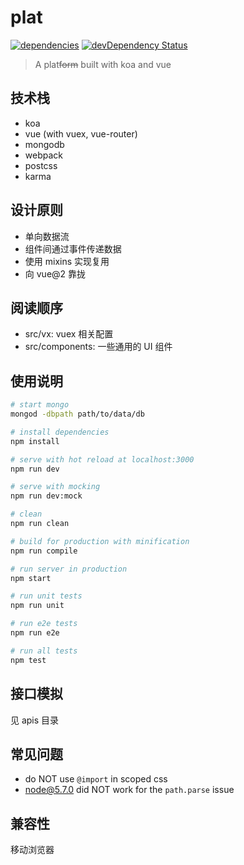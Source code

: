 # plat
[![dependencies](https://david-dm.org/crossjs/plat.svg?style=flat-square)](https://david-dm.org/crossjs/plat)
[![devDependency Status](https://david-dm.org/crossjs/plat/dev-status.svg?style=flat-square)](https://david-dm.org/crossjs/plat#info=devDependencies)

> A plat<del>form</del> built with koa and vue

## 技术栈

- koa
- vue (with vuex, vue-router)
- mongodb
- webpack
- postcss
- karma

## 设计原则

- 单向数据流
- 组件间通过事件传递数据
- 使用 mixins 实现复用
- 向 vue@2 靠拢

## 阅读顺序

- src/vx: vuex 相关配置
- src/components: 一些通用的 UI 组件

## 使用说明

``` bash
# start mongo
mongod -dbpath path/to/data/db

# install dependencies
npm install

# serve with hot reload at localhost:3000
npm run dev

# serve with mocking
npm run dev:mock

# clean
npm run clean

# build for production with minification
npm run compile

# run server in production
npm start

# run unit tests
npm run unit

# run e2e tests
npm run e2e

# run all tests
npm test
```

## 接口模拟

见 apis 目录

## 常见问题

- do NOT use `@import` in scoped css
- node@5.7.0 did NOT work for the `path.parse` issue

## 兼容性

移动浏览器
